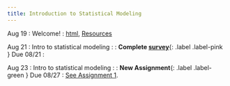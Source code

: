 ```yaml
---
title: Introduction to Statistical Modeling
---
```


Aug 19
: Welcome!
  : [html](https://jlacasa.github.io/stat705_fall2024/classes/day01_08192024), [Resources](https://jlacasa.github.io/stat705_fall2024/resources/)

Aug 21
: Intro to statistical modeling
  : [](#)
: **Complete [survey](#)**{: .label .label-pink } Due 08/21
  : 

Aug 23
: Intro to statistical modeling
  : [](#)
: **New Assignment**{: .label .label-green } Due 08/27
  : [See Assignment 1](#).
